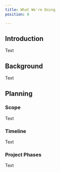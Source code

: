 ```yaml
---
title: What We're Doing
position: 0

---
```

## Introduction

Text

## Background

Text

## Planning

### Scope

Text

### Timeline

Text

### Project Phases

Text
